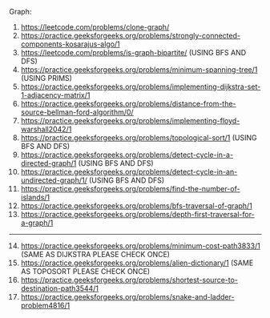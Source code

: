 Graph:

1)  https://leetcode.com/problems/clone-graph/
2)  https://practice.geeksforgeeks.org/problems/strongly-connected-components-kosarajus-algo/1
3)  https://leetcode.com/problems/is-graph-bipartite/ (USING BFS AND DFS)
4)  https://practice.geeksforgeeks.org/problems/minimum-spanning-tree/1 (USING PRIMS)
5)  https://practice.geeksforgeeks.org/problems/implementing-dijkstra-set-1-adjacency-matrix/1
6)  https://practice.geeksforgeeks.org/problems/distance-from-the-source-bellman-ford-algorithm/0/ 
7)  https://practice.geeksforgeeks.org/problems/implementing-floyd-warshall2042/1
8)  https://practice.geeksforgeeks.org/problems/topological-sort/1 (USING BFS AND DFS)  
9)  https://practice.geeksforgeeks.org/problems/detect-cycle-in-a-directed-graph/1 (USING BFS AND DFS)  
10) https://practice.geeksforgeeks.org/problems/detect-cycle-in-an-undirected-graph/1/ (USING BFS AND DFS)
11) https://practice.geeksforgeeks.org/problems/find-the-number-of-islands/1
12) https://practice.geeksforgeeks.org/problems/bfs-traversal-of-graph/1
13) https://practice.geeksforgeeks.org/problems/depth-first-traversal-for-a-graph/1
-----------------------------------------------------------------------------------------------------
14) https://practice.geeksforgeeks.org/problems/minimum-cost-path3833/1 (SAME AS DIJKSTRA PLEASE CHECK ONCE)
15) https://practice.geeksforgeeks.org/problems/alien-dictionary/1 (SAME AS TOPOSORT PLEASE CHECK ONCE)
16) https://practice.geeksforgeeks.org/problems/shortest-source-to-destination-path3544/1
17) https://practice.geeksforgeeks.org/problems/snake-and-ladder-problem4816/1
